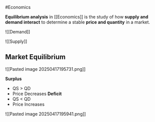 #Economics 

**Equilibrium analysis** in [[Economics]] is the study of how **supply and demand interact** to determine a stable **price and quantity** in a market.


![[Demand]]


![[Supply]]


## Market Equilibrium

![[Pasted image 20250417195731.png]]


**Surplus**
- QS > QD
- Price Decreases
**Deficit**
- QS < QD
- Price Increases

![[Pasted image 20250417195941.png]]



